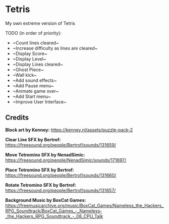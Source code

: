 # Tetris
My own extreme version of Tetris

TODO (in order of priority):
- ~Count lines cleared~
- ~Increase difficulty as lines are cleared~
- ~Display Score~
- ~Display Level~
- ~Display Lines cleared~
- ~Ghost Piece~
- ~Wall kick~
- ~Add sound effects~
- ~Add Pause menu~
- ~Animate game over~
- ~Add Start menu~
- ~Improve User Interface~

## Credits
<b>Block art by Kenney:</b>
https://kenney.nl/assets/puzzle-pack-2

<b>Clear Line SFX by Bertrof:</b>
https://freesound.org/people/Bertrof/sounds/131659/

<b>Move Tetromino SFX by NenadSimic:</b>
https://freesound.org/people/NenadSimic/sounds/171697/

<b>Place Tetromino SFX by Bertrof:</b>
https://freesound.org/people/Bertrof/sounds/131660/

<b>Rotate Tetromino SFX by Bertrof:</b>
https://freesound.org/people/Bertrof/sounds/131657/

<b>Background Music by BoxCat Games:</b>
https://freemusicarchive.org/music/BoxCat_Games/Nameless_the_Hackers_RPG_Soundtrack/BoxCat_Games_-_Nameless-_the_Hackers_RPG_Soundtrack_-_08_CPU_Talk